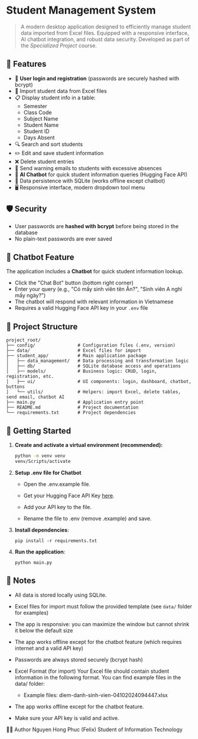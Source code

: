 # Student Management System

> A modern desktop application designed to efficiently manage student data imported from Excel files. Equipped with a responsive interface, AI chatbot integration, and robust data security. Developed as part of the *Specialized Project* course.

## 📌 Features

- 🔐 **User login and registration** (passwords are securely hashed with bcrypt)
- 📁 Import student data from Excel files
- 📋 Display student info in a table:
  - Semester
  - Class Code
  - Subject Name
  - Student Name
  - Student ID
  - Days Absent
- 🔍 Search and sort students
- ✏️ Edit and save student information
- ❌ Delete student entries
- 📧 Send warning emails to students with excessive absences
- 🤖 **AI Chatbot** for quick student information queries (Hugging Face API)
- 💾 Data persistence with SQLite (works offline except chatbot)
- 🖥️ Responsive interface, modern dropdown tool menu

## 🛡️ Security
- User passwords are **hashed with bcrypt** before being stored in the database
- No plain-text passwords are ever saved

## 💬 Chatbot Feature

The application includes a **Chatbot** for quick student information lookup.
- Click the "Chat Bot" button (bottom right corner)
- Enter your query (e.g., "Có mấy sinh viên tên Ân?", "Sinh viên A nghỉ mấy ngày?")
- The chatbot will respond with relevant information in Vietnamese
- Requires a valid Hugging Face API key in your `.env` file

## 📁 Project Structure

```plaintext
project_root/
├── config/                # Configuration files (.env, version)
├── data/                  # Excel files for import
├── student_app/           # Main application package
│   ├── data_management/   # Data processing and transformation logic
│   ├── db/                # SQLite database access and operations
│   ├── models/            # Business logic: CRUD, login, registration, etc.
│   ├── ui/                # UI components: login, dashboard, chatbot, buttons
│   └── utils/             # Helpers: import Excel, delete tables, send email, chatbot AI 
├── main.py                # Application entry point
├── README.md              # Project documentation
└── requirements.txt       # Project dependencies
```

## 🚀 Getting Started

1. **Create and activate a virtual environment (recommended):**
   ```bash
   python -m venv venv
   venv/Scripts/activate
   ```
2. **Setup .env file for Chatbot**

    - Open the .env.example file.
    
    - Get your Hugging Face API Key [here](https://huggingface.co/settings/tokens).  
    
    - Add your API key to the file.
    - Rename the file to .env (remove .example) and save.
  
3. **Install dependencies**:

   ```
   pip install -r requirements.txt
4. **Run the application**:

   ```
   python main.py

## 📌 Notes
- All data is stored locally using SQLite.
- Excel files for import must follow the provided template (see `data/` folder for examples)
- The app is responsive: you can maximize the window but cannot shrink it below the default size
- The app works offline except for the chatbot feature (which requires internet and a valid API key)
- Passwords are always stored securely (bcrypt hash)

- Excel Format (for import)
Your Excel file should contain student information in the following format.
You can find example files in the data/ folder:
    - Example files: diem-danh-sinh-vien-04102024094447.xlsx
      
- The app works offline except for the chatbot feature.

- Make sure your API key is valid and active.

👨‍💻 Author
Nguyen Hong Phuc (Felix)
Student of Information Technology
